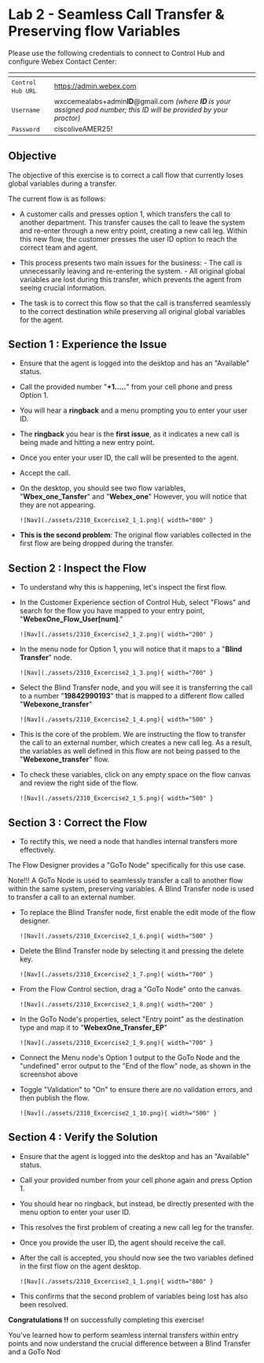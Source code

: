 # Lab 2 - Seamless Call Transfer & Preserving flow Variables

Please use the following credentials to connect to Control Hub and configure Webex Contact Center:

| <!-- -->         | <!-- -->         |
| ---------------- | ---------------- |
| `Control Hub URL`            | <a href="https://admin.webex.com" target="_blank">https://admin.webex.com</a> |
| `Username`       | wxccemealabs+admin**ID**@gmail.com  _(where **ID** is your assigned pod number; this ID will be provided by your proctor)_ |
| `Password`       | ciscoliveAMER25! |


## Objective 

The objective of this exercise is to correct a call flow that currently loses global variables during a transfer.

The current flow is as follows: 

- A customer calls and presses option 1, which transfers the call to another department. This transfer causes the call to leave the system and re-enter through a new entry point, creating a new call leg. Within this new flow, the customer presses the user ID option to reach the correct team and agent.

- This process presents two main issues for the business:
      - The call is unnecessarily leaving and re-entering the system.
      - All original global variables are lost during this transfer, which prevents the agent from seeing crucial information.

- The task is to correct this flow so that the call is transferred seamlessly to the correct destination while preserving all original global variables for the agent.


## Section 1 : Experience the Issue

- Ensure that the agent is logged into the desktop and has an "Available" status.

- Call the provided number "**+1.....**" from your cell phone and press Option 1. 

- You will hear a **ringback** and a menu prompting you to enter your user ID.

- The **ringback** you hear is the **first issue**, as it indicates a new call is being made and hitting a new entry point.

- Once you enter your user ID, the call will be presented to the agent.

- Accept the call. 

- On the desktop, you should see two flow variables, "**Wbex_one_Tansfer**" and "**Webex_one**" However, you will notice that they are not appearing.

      ![Nav](./assets/2310_Excercise2_1_1.png){ width="800" }

- **This is the second problem**: The original flow variables collected in the first flow are being dropped during the transfer.

## Section 2 : Inspect the Flow

- To understand why this is happening, let's inspect the first flow.

- In the Customer Experience section of Control Hub, select "Flows" and search for the flow you have mapped to your entry point, "**WebexOne_Flow_User[num]**."

      ![Nav](./assets/2310_Excercise2_1_2.png){ width="200" }

- In the menu node for Option 1, you will notice that it maps to a "**Blind Transfer**" node.

      ![Nav](./assets/2310_Excercise2_1_3.png){ width="700" }

- Select the Blind Transfer node, and you will see it is transferring the call to a number "**19842990193**" that is mapped to a different flow called "**Webexone_transfer**"

      ![Nav](./assets/2310_Excercise2_1_4.png){ width="500" }

- This is the core of the problem. We are instructing the flow to transfer the call to an external number, which creates a new call leg. As a result, the variables as well defined in this flow are not being passed to the "**Webexone_transfer**" flow.

- To check these variables, click on any empty space on the flow canvas and review the right side of the flow.

      ![Nav](./assets/2310_Excercise2_1_5.png){ width="500" }

## Section 3 : Correct the Flow 

- To rectify this, we need a node that handles internal transfers more effectively. 

The Flow Designer provides a "GoTo Node" specifically for this use case.

Note!!!
  A GoTo Node is used to seamlessly transfer a call to another flow within the same system, preserving variables. 
  A Blind Transfer node is used to transfer a call to an external number.

- To replace the Blind Transfer node, first enable the edit mode of the flow designer.

      ![Nav](./assets/2310_Excercise2_1_6.png){ width="500" }

- Delete the Blind Transfer node by selecting it and pressing the delete key.

      ![Nav](./assets/2310_Excercise2_1_7.png){ width="700" }

- From the Flow Control section, drag a "GoTo Node" onto the canvas.

      ![Nav](./assets/2310_Excercise2_1_8.png){ width="200" }

- In the GoTo Node's properties, select "Entry point" as the destination type and map it to "**WebexOne_Transfer_EP**"

      ![Nav](./assets/2310_Excercise2_1_9.png){ width="700" }

- Connect the Menu node's Option 1 output to the GoTo Node and the "undefined" error output to the "End of the flow" node, as shown in the screenshot above 

- Toggle "Validation" to "On" to ensure there are no validation errors, and then publish the flow.

      ![Nav](./assets/2310_Excercise2_1_10.png){ width="500" }

## Section 4 : Verify the Solution

- Ensure that the agent is logged into the desktop and has an "Available" status.

- Call your provided number from your cell phone again and press Option 1. 

- You should hear no ringback, but instead, be directly presented with the menu option to enter your user ID.

- This resolves the first problem of creating a new call leg for the transfer.

- Once you provide the user ID, the agent should receive the call.

- After the call is accepted, you should now see the two variables defined in the first flow on the agent desktop.

      ![Nav](./assets/2310_Excercise2_1_1.png){ width="800" }

- This confirms that the second problem of variables being lost has also been resolved.

**Congratulations !!** on successfully completing this exercise! 

You've learned how to perform seamless internal transfers within entry points and now understand the crucial difference between a Blind Transfer and a GoTo Nod


